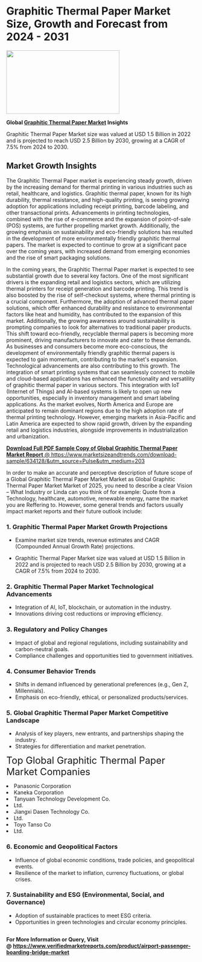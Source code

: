 <H1>Graphitic Thermal Paper Market Size, Growth and Forecast from 2024 - 2031</H1><img class="aligncenter size-medium wp-image-584254" src="https://thirdeyenews.in/wp-content/uploads/2024/09/Global-Market-Research-300x168.jpeg" alt="" width="300" height="168" /><p><strong>Global&nbsp;<a href="https://www.marketsizeandtrends.com/download-sample/634128/&amp;utm_source=Pulse&amp;utm_medium=203">Graphitic Thermal Paper Market</a> Insights</strong></p><p>Graphitic Thermal Paper Market size was valued at USD 1.5 Billion in 2022 and is projected to reach USD 2.5 Billion by 2030, growing at a CAGR of 7.5% from 2024 to 2030.</p><p><h2>Market Growth Insights</h2> <p>The Graphitic Thermal Paper market is experiencing steady growth, driven by the increasing demand for thermal printing in various industries such as retail, healthcare, and logistics. Graphitic thermal paper, known for its high durability, thermal resistance, and high-quality printing, is seeing growing adoption for applications including receipt printing, barcode labeling, and other transactional prints. Advancements in printing technologies, combined with the rise of e-commerce and the expansion of point-of-sale (POS) systems, are further propelling market growth. Additionally, the growing emphasis on sustainability and eco-friendly solutions has resulted in the development of more environmentally friendly graphitic thermal papers. The market is expected to continue to grow at a significant pace over the coming years, with increased demand from emerging economies and the rise of smart packaging solutions. <a href="#"></a></p> <p>In the coming years, the Graphitic Thermal Paper market is expected to see substantial growth due to several key factors. One of the most significant drivers is the expanding retail and logistics sectors, which are utilizing thermal printers for receipt generation and barcode printing. This trend is also boosted by the rise of self-checkout systems, where thermal printing is a crucial component. Furthermore, the adoption of advanced thermal paper solutions, which offer enhanced durability and resistance to environmental factors like heat and humidity, has contributed to the expansion of this market. Additionally, the growing awareness around sustainability is prompting companies to look for alternatives to traditional paper products. This shift toward eco-friendly, recyclable thermal papers is becoming more prominent, driving manufacturers to innovate and cater to these demands. As businesses and consumers become more eco-conscious, the development of environmentally friendly graphitic thermal papers is expected to gain momentum, contributing to the market's expansion. Technological advancements are also contributing to this growth. The integration of smart printing systems that can seamlessly connect to mobile and cloud-based applications has enhanced the functionality and versatility of graphitic thermal paper in various sectors. This integration with IoT (Internet of Things) and AI-based systems is likely to open up new opportunities, especially in inventory management and smart labeling applications. As the market evolves, North America and Europe are anticipated to remain dominant regions due to the high adoption rate of thermal printing technology. However, emerging markets in Asia-Pacific and Latin America are expected to show rapid growth, driven by the expanding retail and logistics industries, alongside improvements in industrialization and urbanization. <a href="#"></p><p><span class=""><strong>Download Full PDF Sample Copy of Global Graphitic Thermal Paper Market Report</strong> @ <a href="https://www.marketsizeandtrends.com/download-sample/634128/&amp;utm_source=Pulse&amp;utm_medium=203" target="_blank">https://www.marketsizeandtrends.com/download-sample/634128/&amp;utm_source=Pulse&amp;utm_medium=203</a></span></p><p>In order to make an accurate and perceptive description of future scope of a Global&nbsp;Graphitic Thermal Paper Market Market as Global&nbsp;Graphitic Thermal Paper Market Market of 2025, you need to describe a clear Vision &ndash; What Industry or Linda can you think of for example: Quote from a Technology, healthcare, automotive, renewable energy, name the market you are Reffering to. However, some general trends and factors usually impact market reports and their future outlook include:</p><h3>1.&nbsp;<strong>Graphitic Thermal Paper Market Growth Projections</strong></h3><ul><li>Examine market size trends, revenue estimates and CAGR (Compounded Annual Growth Rate) projections.</li><li><p>Graphitic Thermal Paper Market size was valued at USD 1.5 Billion in 2022 and is projected to reach USD 2.5 Billion by 2030, growing at a CAGR of 7.5% from 2024 to 2030.</p></li></ul><h3>2.&nbsp;<strong>Graphitic Thermal Paper Market Technological Advancements</strong></h3><ul><li>Integration of AI, IoT, blockchain, or automation in the industry.</li><li>Innovations driving cost reductions or improving efficiency.</li></ul><h3>3.&nbsp;<strong>Regulatory and Policy Changes</strong></h3><ul><li>Impact of global and regional regulations, including sustainability and carbon-neutral goals.</li><li>Compliance challenges and opportunities tied to government initiatives.</li></ul><h3>4.&nbsp;<strong>Consumer Behavior Trends</strong></h3><ul><li>Shifts in demand influenced by generational preferences (e.g., Gen Z, Millennials).</li><li>Emphasis on eco-friendly, ethical, or personalized products/services.</li></ul><h3>5.&nbsp;<strong>Global Graphitic Thermal Paper Market Competitive Landscape</strong></h3><ul><li>Analysis of key players, new entrants, and partnerships shaping the industry.</li><li>Strategies for differentiation and market penetration.</li></ul><p data-pm-slice="1 1 []"><span style="color: inherit; font-family: inherit; font-size: 25px;">Top Global Graphitic Thermal Paper Market Companies</span></p><div class="" data-test-id=""><p><li>Panasonic Corporation</li><li> Kaneka Corporation</li><li> Tanyuan Technology Development Co.</li><li> Ltd.</li><li> Jiangxi Dasen Technology Co.</li><li> Ltd.</li><li> Toyo Tanso Co</li><li> Ltd.</li></p></div><h3>6.&nbsp;<strong>Economic and Geopolitical Factors</strong></h3><ul><li>Influence of global economic conditions, trade policies, and geopolitical events.</li><li>Resilience of the market to inflation, currency fluctuations, or global crises.</li></ul><h3>7.&nbsp;<strong>Sustainability and ESG (Environmental, Social, and Governance)</strong></h3><ul><li>Adoption of sustainable practices to meet ESG criteria.</li><li>Opportunities in green technologies and circular economy principles.</li></ul><h2><strong style="font-size: 14px;">For More Information or Query, Visit @&nbsp;</strong><a style="background-color: #ffffff; font-size: 14px;" href="https://www.marketsizeandtrends.com/report/graphitic-thermal-paper-market/" target="_blank">https://www.verifiedmarketreports.com/product/airport-passenger-boarding-bridge-market</a></h2>
